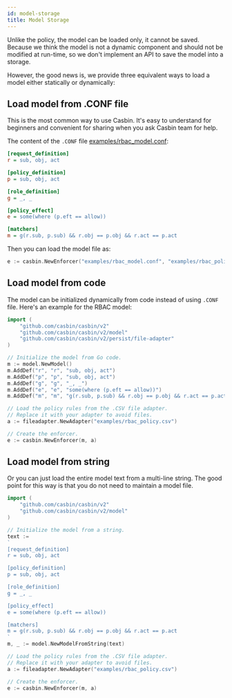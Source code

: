 ```yaml
---
id: model-storage
title: Model Storage
---
```


Unlike the policy, the model can be loaded only, it cannot be saved. Because we think the model is not a dynamic component and should not be modified at run-time, so we don't implement an API to save the model into a storage.

However, the good news is, we provide three equivalent ways to load a model either statically or dynamically:

## Load model from .CONF file

This is the most common way to use Casbin. It's easy to understand for beginners and convenient for sharing when you ask Casbin team for help.

The content of the ``.CONF`` file [examples/rbac_model.conf](https://github.com/casbin/casbin/blob/master/examples/rbac_model.conf):

```ini
[request_definition]
r = sub, obj, act

[policy_definition]
p = sub, obj, act

[role_definition]
g = _, _

[policy_effect]
e = some(where (p.eft == allow))

[matchers]
m = g(r.sub, p.sub) && r.obj == p.obj && r.act == p.act
```

Then you can load the model file as:

```go
e := casbin.NewEnforcer("examples/rbac_model.conf", "examples/rbac_policy.csv")
```

## Load model from code

The model can be initialized dynamically from code instead of using ``.CONF`` file. Here's an example for the RBAC model:

```go
import (
	"github.com/casbin/casbin/v2"
	"github.com/casbin/casbin/v2/model"
	"github.com/casbin/casbin/v2/persist/file-adapter"
)

// Initialize the model from Go code.
m := model.NewModel()
m.AddDef("r", "r", "sub, obj, act")
m.AddDef("p", "p", "sub, obj, act")
m.AddDef("g", "g", "_, _")
m.AddDef("e", "e", "some(where (p.eft == allow))")
m.AddDef("m", "m", "g(r.sub, p.sub) && r.obj == p.obj && r.act == p.act")

// Load the policy rules from the .CSV file adapter.
// Replace it with your adapter to avoid files.
a := fileadapter.NewAdapter("examples/rbac_policy.csv")

// Create the enforcer.
e := casbin.NewEnforcer(m, a)
```

## Load model from string

Or you can just load the entire model text from a multi-line string. The good point for this way is that you do not need to maintain a model file.

```go
import (
	"github.com/casbin/casbin/v2"
	"github.com/casbin/casbin/v2/model"
)

// Initialize the model from a string.
text :=
`
[request_definition]
r = sub, obj, act

[policy_definition]
p = sub, obj, act

[role_definition]
g = _, _

[policy_effect]
e = some(where (p.eft == allow))

[matchers]
m = g(r.sub, p.sub) && r.obj == p.obj && r.act == p.act
`
m, _ := model.NewModelFromString(text)

// Load the policy rules from the .CSV file adapter.
// Replace it with your adapter to avoid files.
a := fileadapter.NewAdapter("examples/rbac_policy.csv")

// Create the enforcer.
e := casbin.NewEnforcer(m, a)
```
